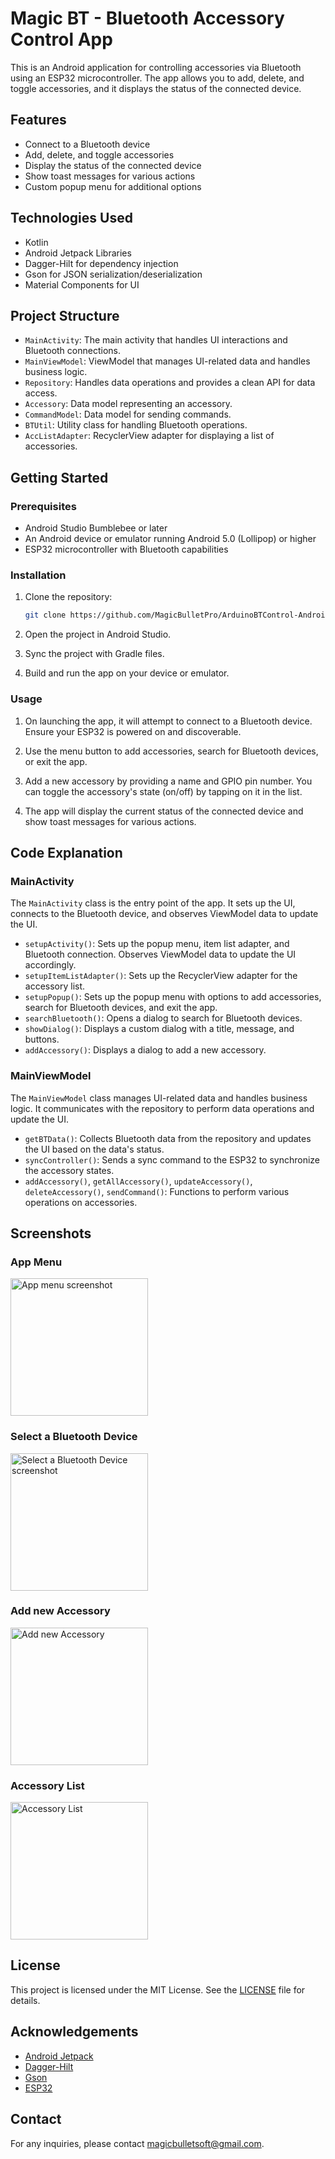 # Magic BT - Bluetooth Accessory Control App

This is an Android application for controlling accessories via Bluetooth using an ESP32 microcontroller. The app allows you to add, delete, and toggle accessories, and it displays the status of the connected device.

## Features

- Connect to a Bluetooth device
- Add, delete, and toggle accessories
- Display the status of the connected device
- Show toast messages for various actions
- Custom popup menu for additional options

## Technologies Used

- Kotlin
- Android Jetpack Libraries
- Dagger-Hilt for dependency injection
- Gson for JSON serialization/deserialization
- Material Components for UI

## Project Structure

- `MainActivity`: The main activity that handles UI interactions and Bluetooth connections.
- `MainViewModel`: ViewModel that manages UI-related data and handles business logic.
- `Repository`: Handles data operations and provides a clean API for data access.
- `Accessory`: Data model representing an accessory.
- `CommandModel`: Data model for sending commands.
- `BTUtil`: Utility class for handling Bluetooth operations.
- `AccListAdapter`: RecyclerView adapter for displaying a list of accessories.

## Getting Started

### Prerequisites

- Android Studio Bumblebee or later
- An Android device or emulator running Android 5.0 (Lollipop) or higher
- ESP32 microcontroller with Bluetooth capabilities

### Installation

1. Clone the repository:

    ```sh
    git clone https://github.com/MagicBulletPro/ArduinoBTControl-Android.git
    ```

2. Open the project in Android Studio.

3. Sync the project with Gradle files.

4. Build and run the app on your device or emulator.

### Usage

1. On launching the app, it will attempt to connect to a Bluetooth device. Ensure your ESP32 is powered on and discoverable.

2. Use the menu button to add accessories, search for Bluetooth devices, or exit the app.

3. Add a new accessory by providing a name and GPIO pin number. You can toggle the accessory's state (on/off) by tapping on it in the list.

4. The app will display the current status of the connected device and show toast messages for various actions.

## Code Explanation

### MainActivity

The `MainActivity` class is the entry point of the app. It sets up the UI, connects to the Bluetooth device, and observes ViewModel data to update the UI.

- `setupActivity()`: Sets up the popup menu, item list adapter, and Bluetooth connection. Observes ViewModel data to update the UI accordingly.
- `setupItemListAdapter()`: Sets up the RecyclerView adapter for the accessory list.
- `setupPopup()`: Sets up the popup menu with options to add accessories, search for Bluetooth devices, and exit the app.
- `searchBluetooth()`: Opens a dialog to search for Bluetooth devices.
- `showDialog()`: Displays a custom dialog with a title, message, and buttons.
- `addAccessory()`: Displays a dialog to add a new accessory.

### MainViewModel

The `MainViewModel` class manages UI-related data and handles business logic. It communicates with the repository to perform data operations and update the UI.

- `getBTData()`: Collects Bluetooth data from the repository and updates the UI based on the data's status.
- `syncController()`: Sends a sync command to the ESP32 to synchronize the accessory states.
- `addAccessory()`, `getAllAccessory()`, `updateAccessory()`, `deleteAccessory()`, `sendCommand()`: Functions to perform various operations on accessories.


## Screenshots

### App Menu

<img src="/screenshots/scr1.png" alt="App menu screenshot" width="220"/>

### Select a Bluetooth Device

<img src="/screenshots/scr2.png" alt="Select a Bluetooth Device screenshot" width="220"/>

### Add new Accessory

<img src="/screenshots/scr3.png" alt="Add new Accessory" width="220"/>

### Accessory List

<img src="/screenshots/scr4.png" alt="Accessory List" width="220"/>

## License

This project is licensed under the MIT License. See the [LICENSE](LICENSE) file for details.

## Acknowledgements

- [Android Jetpack](https://developer.android.com/jetpack)
- [Dagger-Hilt](https://dagger.dev/hilt/)
- [Gson](https://github.com/google/gson)
- [ESP32](https://www.espressif.com/en/products/socs/esp32)

## Contact

For any inquiries, please contact [magicbulletsoft@gmail.com](mailto:magicbulletsoft@gmail.com).
